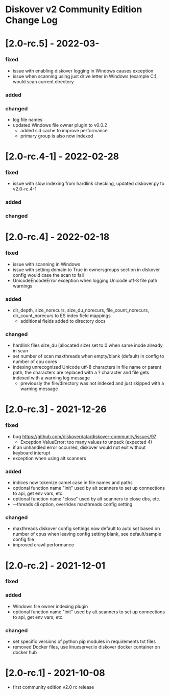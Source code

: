 # Diskover v2 Community Edition Change Log

# [2.0-rc.5] - 2022-03-
### fixed
- issue with enabling diskover logging in Windows causes exception
- issue when scanning using just drive letter in Windows (example C:), would scan current directory
### added
### changed
- log file names
- updated Windows file owner plugin to v0.0.2
    - added sid cache to improve performance
    - primary group is also now indexed


# [2.0-rc.4-1] - 2022-02-28
### fixed
- issue with slow indexing from hardlink checking, updated diskover.py to v2.0-rc.4-1
### added
### changed


# [2.0-rc.4] - 2022-02-18
### fixed
- issue with scanning in Windows
- issue with setting domain to True in ownersgroups section in diskover config would case the scan to fail
- UnicodeEncodeError exception when logging Unicode utf-8 file path warnings
### added
- dir_depth, size_norecurs, size_du_norecurs, file_count_norecurs, dir_count_norecurs to ES index field mappings
    - additional fields added to directory docs
### changed
- hardlink files size_du (allocated size) set to 0 when same inode already in scan
- set number of scan maxthreads when empty/blank (default) in config to number of cpu cores
- indexing unrecognized Unicode utf-8 characters in file name or parent path, the characters are replaced with a ? character and file gets indexed with a warning log message
    - previously the file/directory was not indexed and just skipped with a warning message


# [2.0-rc.3] - 2021-12-26
### fixed
- bug https://github.com/diskoverdata/diskover-community/issues/97
    - Exception ValueError: too many values to unpack (expected 4)
- if an unhandled error occurred, diskover would not exit without keyboard interupt
- exception when using alt scanners
### added
- indices now tokenize camel case in file names and paths
- optional function name "init" used by alt scanners to set up connections to api, get env vars, etc.
- optional function name "close" used by alt scanners to close dbs, etc.
- --threads cli option, overrides maxthreads config setting
### changed
- maxthreads diskover config settings now default to auto set based on number of cpus when leaving config setting blank, see default/sample config file
- improved crawl performance


# [2.0-rc.2] - 2021-12-01
### fixed
### added
- Windows file owner indexing plugin
- optional function name "init" used by alt scanners to set up connections to api, get env vars, etc.
### changed
- set specific versions of python pip modules in requirements txt files
- removed Docker files, use linuxserver.io diskover docker container on docker hub


# [2.0-rc.1] - 2021-10-08
- first community edition v2.0 rc release
